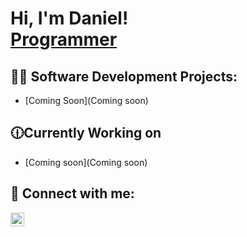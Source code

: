 <h1>Hi, I'm Daniel! <br/><a href="https://www.linkedin.com/in/daniel-stewart-programming/">Programmer</a></h1>

<h2>👨‍💻 Software Development Projects:</h2>

  - [Coming Soon](Coming soon)

<h2>🕧Currently Working on</h2>

- [Coming soon](Coming soon)


<h2> 🤳 Connect with me:</h2>

[<img align="left" alt="JoshMadakor | LinkedIn" width="22px" src="https://cdn.jsdelivr.net/npm/simple-icons@v3/icons/linkedin.svg" />][linkedin]


[linkedin]: https://www.linkedin.com/in/daniel-stewart-programming/

